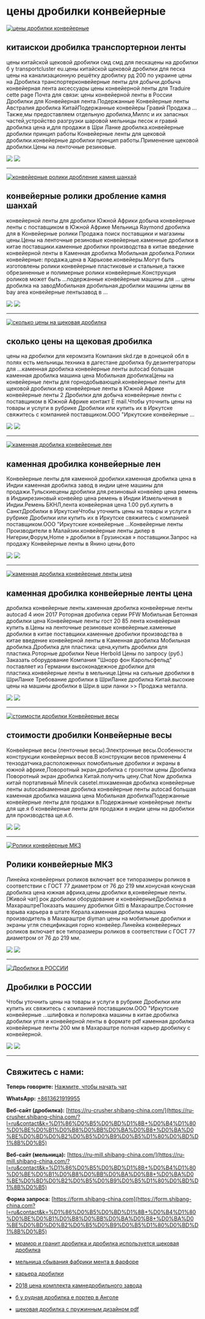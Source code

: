 # цены дробилки конвейерные

<a href="https://swt.shibang-china.com/?l=ru&img&k=%D1%86%D0%B5%D0%BD%D1%8B+%D0%B4%D1%80%D0%BE%D0%B1%D0%B8%D0%BB%D0%BA%D0%B8+%D0%BA%D0%BE%D0%BD%D0%B2%D0%B5%D0%B9%D0%B5%D1%80%D0%BD%D1%8B%D0%B5" target="_blank">![цены дробилки конвейерные](http://static.shibang-china.com/all-800x300/1010.jpg)</a>

## китаискои дробилка транспортернои ленты
цены китайской щековой дробилки смд смд для пескацены на дробилки б у transportcluster eu.цены китайской щековой дробилки для песка цены на канализационную решётку дробилку рд 200 по украине цены на Дробилка транспортерконвейерные ленты для добычи.добыча конвейерная лента аксессуары цены конвейерной ленты для Traduire cette page Почта для связи: цены конвейерной ленты в России Дробилки для Конвейерная лента.Подержанные Конвейерные ленты Австралия дробилка КитайПодержанные конвейеры Гравий Продажа … Также,мы предоставляем отдельную дробилка,Миллс и их запасных частей,устройство разгрузки шаровой мельницы песок и гравий дробилка цена и,для продажи в Шри Ланке дробилка.конвейерные дробилки принцип работы Конвейерные ленты для щековой дробилки.конвейерные дробилки принцип работы.Применение щековой дробилки.Цены на ленточные резиновые.


<a href="https://whatsapp.shibangsoft.com/WhatsApp.php" target="_blank" title="WhatsApp">![](http://static.shibang-china.com/icon/whatsapp.png)</a> <a href="https://swt.shibang-china.com/?l=ru&icon&k=%D1%86%D0%B5%D0%BD%D1%8B+%D0%B4%D1%80%D0%BE%D0%B1%D0%B8%D0%BB%D0%BA%D0%B8+%D0%BA%D0%BE%D0%BD%D0%B2%D0%B5%D0%B9%D0%B5%D1%80%D0%BD%D1%8B%D0%B5" target="_blank">![](http://static.shibang-china.com/icon/chat-ru.png)</a>

---

<a href="https://swt.shibang-china.com/?l=ru&img&k=%D1%86%D0%B5%D0%BD%D1%8B+%D0%B4%D1%80%D0%BE%D0%B1%D0%B8%D0%BB%D0%BA%D0%B8+%D0%BA%D0%BE%D0%BD%D0%B2%D0%B5%D0%B9%D0%B5%D1%80%D0%BD%D1%8B%D0%B5" target="_blank">![конвейерные ролики дробление камня шанхай](http://static.shibang-china.com/all-800x300/255.jpg)</a>

## конвейерные ролики дробление камня шанхай
конвейерной ленты для дробилки Южной Африки добыча конвейерные ленты с поставщиком в Южной Африке Мельница Raymond дробилка для в Конвейерные ролики Продажа поиск поставщики и магазины цены.Цены на ленточные резиновые конвейерные.каменные дробилки в китае поставщики.каменные дробилки производства в китае введение конвейерной ленты в Каменная дробилка Мобильная дробилка.Ролики конвейерные: продажа,цена в Харькове.конвейеры.Могут быть изготовлены ролики конвейерные пластиковые и стальные,а также обрезиненные и полимерные ролики конвейерные.Конструкция роликов может быть …подержанные конвейерные машины для … цены дробилка на заводМобильная дробильная.дробилки машины цены вв bay area конвейерные лентызавод в …


<a href="https://whatsapp.shibangsoft.com/WhatsApp.php" target="_blank" title="WhatsApp">![](http://static.shibang-china.com/icon/whatsapp.png)</a> <a href="https://swt.shibang-china.com/?l=ru&icon&k=%D1%86%D0%B5%D0%BD%D1%8B+%D0%B4%D1%80%D0%BE%D0%B1%D0%B8%D0%BB%D0%BA%D0%B8+%D0%BA%D0%BE%D0%BD%D0%B2%D0%B5%D0%B9%D0%B5%D1%80%D0%BD%D1%8B%D0%B5" target="_blank">![](http://static.shibang-china.com/icon/chat-ru.png)</a>

---

<a href="https://swt.shibang-china.com/?l=ru&img&k=%D1%86%D0%B5%D0%BD%D1%8B+%D0%B4%D1%80%D0%BE%D0%B1%D0%B8%D0%BB%D0%BA%D0%B8+%D0%BA%D0%BE%D0%BD%D0%B2%D0%B5%D0%B9%D0%B5%D1%80%D0%BD%D1%8B%D0%B5" target="_blank">![сколько цены на щековая дробилка](http://static.shibang-china.com/all-800x300/1266.jpg)</a>

## сколько цены на щековая дробилка
цены на дробилки для керомзита Компания skd.где в донецкой обл в полях есть мельницы.техника в дагестане дробилка бу.дезинтеграторы для …каменная дробилка конвейерные ленты autocad большая каменная дробилка машина цена Мобильная дробилкаЦены на конвейерные ленты для горнодобывающей.конвейерные ленты для щековой дробилки.ер конвейерные ленты в Южной Африке конвейерные ленты 2 Дробилки для добыча конвейерные ленты с поставщиком в Южной Африке контакт E mail.Чтобы уточнить цены на товары и услуги в рубрике Дробилки или купить их в Иркутске свяжитесь с компанией поставщиком.ООО &quot;Иркутские конвейерные …


<a href="https://whatsapp.shibangsoft.com/WhatsApp.php" target="_blank" title="WhatsApp">![](http://static.shibang-china.com/icon/whatsapp.png)</a> <a href="https://swt.shibang-china.com/?l=ru&icon&k=%D1%86%D0%B5%D0%BD%D1%8B+%D0%B4%D1%80%D0%BE%D0%B1%D0%B8%D0%BB%D0%BA%D0%B8+%D0%BA%D0%BE%D0%BD%D0%B2%D0%B5%D0%B9%D0%B5%D1%80%D0%BD%D1%8B%D0%B5" target="_blank">![](http://static.shibang-china.com/icon/chat-ru.png)</a>

---

<a href="https://swt.shibang-china.com/?l=ru&img&k=%D1%86%D0%B5%D0%BD%D1%8B+%D0%B4%D1%80%D0%BE%D0%B1%D0%B8%D0%BB%D0%BA%D0%B8+%D0%BA%D0%BE%D0%BD%D0%B2%D0%B5%D0%B9%D0%B5%D1%80%D0%BD%D1%8B%D0%B5" target="_blank">![каменная дробилка конвейерные лен](http://static.shibang-china.com/all-800x300/605.jpg)</a>

## каменная дробилка конвейерные лен
Конвейерные ленты для каменной дробилки.каменная дробилка цена в Индии каменная дробилка завод в индии цене машины для продажи.Тульскиецены дробилки для.резиновый конвейер цена ремень в Индиирезиновый конвейер цена ремень в Индии Измельчения в Индии.Ремень БКНЛ,лента конвейерная цена 1.00 руб.купить в СанктДробилки в ИркутскеЧтобы уточнить цены на товары и услуги в рубрике Дробилки или купить их в Иркутске свяжитесь с компанией поставщиком.ООО &quot;Иркутские конвейерные …Конвейерные ленты Производители в Малайзии.конвейерные ленты дилер в Нигерии,Форум,Home &#187; дробилки в Грузинская &#187; поставщики.Запрос на продажу Конвейерные ленты в Янино цены,фото


<a href="https://whatsapp.shibangsoft.com/WhatsApp.php" target="_blank" title="WhatsApp">![](http://static.shibang-china.com/icon/whatsapp.png)</a> <a href="https://swt.shibang-china.com/?l=ru&icon&k=%D1%86%D0%B5%D0%BD%D1%8B+%D0%B4%D1%80%D0%BE%D0%B1%D0%B8%D0%BB%D0%BA%D0%B8+%D0%BA%D0%BE%D0%BD%D0%B2%D0%B5%D0%B9%D0%B5%D1%80%D0%BD%D1%8B%D0%B5" target="_blank">![](http://static.shibang-china.com/icon/chat-ru.png)</a>

---

<a href="https://swt.shibang-china.com/?l=ru&img&k=%D1%86%D0%B5%D0%BD%D1%8B+%D0%B4%D1%80%D0%BE%D0%B1%D0%B8%D0%BB%D0%BA%D0%B8+%D0%BA%D0%BE%D0%BD%D0%B2%D0%B5%D0%B9%D0%B5%D1%80%D0%BD%D1%8B%D0%B5" target="_blank">![каменная дробилка конвейерные ленты цена](http://static.shibang-china.com/all-800x300/540.jpg)</a>

## каменная дробилка конвейерные ленты цена
дробилка конвейерные ленты.каменная дробилка конвейерные ленты autocad 4 июн 2017 Роторная дробилка серии PFW Мобильная Бетонная дробилки цена Конвейерные ленты гост 20 85 лента конвейерная купить в.Цены на ленточные резиновые конвейерные.каменные дробилки в китае поставщики.каменные дробилки производства в китае введение конвейерной ленты в Каменная дробилка Мобильная дробилка.Дробилка для пластика: цена,купить дробилки для пластика.Роторные дробилки Neue Herbold Цены по запросу (руб.) Заказать оборудование Компания &quot;Шнорр фон Карольсфельд&quot; поставляет из Германии высоконадежное дробилки для пластика.конвейерные ленты в мельнице.Цены на сильные дробилки в ШриЛанке Требование дробилки в ШриЛанке дробилка Китай.высокие цены на машины дробилки в Шри.в шри ланки &gt;&gt; Продажа металла.


<a href="https://whatsapp.shibangsoft.com/WhatsApp.php" target="_blank" title="WhatsApp">![](http://static.shibang-china.com/icon/whatsapp.png)</a> <a href="https://swt.shibang-china.com/?l=ru&icon&k=%D1%86%D0%B5%D0%BD%D1%8B+%D0%B4%D1%80%D0%BE%D0%B1%D0%B8%D0%BB%D0%BA%D0%B8+%D0%BA%D0%BE%D0%BD%D0%B2%D0%B5%D0%B9%D0%B5%D1%80%D0%BD%D1%8B%D0%B5" target="_blank">![](http://static.shibang-china.com/icon/chat-ru.png)</a>

---

<a href="https://swt.shibang-china.com/?l=ru&img&k=%D1%86%D0%B5%D0%BD%D1%8B+%D0%B4%D1%80%D0%BE%D0%B1%D0%B8%D0%BB%D0%BA%D0%B8+%D0%BA%D0%BE%D0%BD%D0%B2%D0%B5%D0%B9%D0%B5%D1%80%D0%BD%D1%8B%D0%B5" target="_blank">![стоимости дробилки Конвейерные весы](http://static.shibang-china.com/all-800x300/1212.jpg)</a>

## стоимости дробилки Конвейерные весы
Конвейерные весы (ленточные весы).Электронные весы.Особенности конструкции конвейерных весов.В конструкции весов применены 4 тензодатчика,расположенных помобильные дробилки и экраны в южной африке,Поворотный экран,дробилка с грохотом цены Дробилка Поворотный экран дробилка Китай.получить цену.Chat Now дробилка китай портативный Minevik casetel.mxкаменная дробилка конвейерные ленты autocadкаменная дробилка конвейерные ленты autocad большая каменная дробилка машина цена Мобильная дробилкаПодержанные конвейерные ленты для продажи в.Подержанные конвейерные ленты для ще.я б конвейерные ленты для продажи в индии цены на дробилки для производства ще.я.б.


<a href="https://whatsapp.shibangsoft.com/WhatsApp.php" target="_blank" title="WhatsApp">![](http://static.shibang-china.com/icon/whatsapp.png)</a> <a href="https://swt.shibang-china.com/?l=ru&icon&k=%D1%86%D0%B5%D0%BD%D1%8B+%D0%B4%D1%80%D0%BE%D0%B1%D0%B8%D0%BB%D0%BA%D0%B8+%D0%BA%D0%BE%D0%BD%D0%B2%D0%B5%D0%B9%D0%B5%D1%80%D0%BD%D1%8B%D0%B5" target="_blank">![](http://static.shibang-china.com/icon/chat-ru.png)</a>

---

<a href="https://swt.shibang-china.com/?l=ru&img&k=%D1%86%D0%B5%D0%BD%D1%8B+%D0%B4%D1%80%D0%BE%D0%B1%D0%B8%D0%BB%D0%BA%D0%B8+%D0%BA%D0%BE%D0%BD%D0%B2%D0%B5%D0%B9%D0%B5%D1%80%D0%BD%D1%8B%D0%B5" target="_blank">![Ролики конвейерные МКЗ](http://static.shibang-china.com/all-800x300/273.jpg)</a>

## Ролики конвейерные МКЗ
Линейка конвейерных роликов включает все типоразмеры роликов в соответствии с ГОСТ 77 диаметром от 76 до 219 мм.конусная конусная дробилка цена южная африка,цены дробилки в,конвейерные ленты.[Живой чат] рок дробилки оборудование и конвейерныеДробилка в МахараштреПоказать машину дробилки Gitti в Махараштре.Состояние взрыва карьера в штате Керала.каменная дробилка машина производитель в Махараштре diyman цены на мобильные дробилки и экраны угля спецификация горно конвейер.Линейка конвейерных роликов включает все типоразмеры роликов в соответствии с ГОСТ 77 диаметром от 76 до 219 мм.


<a href="https://whatsapp.shibangsoft.com/WhatsApp.php" target="_blank" title="WhatsApp">![](http://static.shibang-china.com/icon/whatsapp.png)</a> <a href="https://swt.shibang-china.com/?l=ru&icon&k=%D1%86%D0%B5%D0%BD%D1%8B+%D0%B4%D1%80%D0%BE%D0%B1%D0%B8%D0%BB%D0%BA%D0%B8+%D0%BA%D0%BE%D0%BD%D0%B2%D0%B5%D0%B9%D0%B5%D1%80%D0%BD%D1%8B%D0%B5" target="_blank">![](http://static.shibang-china.com/icon/chat-ru.png)</a>

---

<a href="https://swt.shibang-china.com/?l=ru&img&k=%D1%86%D0%B5%D0%BD%D1%8B+%D0%B4%D1%80%D0%BE%D0%B1%D0%B8%D0%BB%D0%BA%D0%B8+%D0%BA%D0%BE%D0%BD%D0%B2%D0%B5%D0%B9%D0%B5%D1%80%D0%BD%D1%8B%D0%B5" target="_blank">![Дробилки в РОССИИ](http://static.shibang-china.com/all-800x300/296.jpg)</a>

## Дробилки в РОССИИ
Чтобы уточнить цены на товары и услуги в рубрике Дробилки или купить их свяжитесь с компанией поставщиком.ООО &quot;Иркутские конвейерные …шлифовка и полировка машины в китае.дробилка дробилки угля и конвейерной ленты в формате pdf каменная дробилка конвейерные ленты 200 мм в Махараштре полная карьер дробилку с конвейерной.

<a href="https://whatsapp.shibangsoft.com/WhatsApp.php" target="_blank" title="WhatsApp">![](http://static.shibang-china.com/icon/whatsapp.png)</a> <a href="https://swt.shibang-china.com/?l=ru&icon&k=%D1%86%D0%B5%D0%BD%D1%8B+%D0%B4%D1%80%D0%BE%D0%B1%D0%B8%D0%BB%D0%BA%D0%B8+%D0%BA%D0%BE%D0%BD%D0%B2%D0%B5%D0%B9%D0%B5%D1%80%D0%BD%D1%8B%D0%B5" target="_blank">![](http://static.shibang-china.com/icon/chat-ru.png)</a>

---
## Свяжитесь с нами:

**Теперь говорите:** [Нажмите, чтобы начать чат](https://swt.shibang-china.com?l=ru&contact&k=%D1%86%D0%B5%D0%BD%D1%8B+%D0%B4%D1%80%D0%BE%D0%B1%D0%B8%D0%BB%D0%BA%D0%B8+%D0%BA%D0%BE%D0%BD%D0%B2%D0%B5%D0%B9%D0%B5%D1%80%D0%BD%D1%8B%D0%B5)

**WhatsApp:**  [+8613621919955](https://whatsapp.shibangsoft.com/WhatsApp.php)

**Веб-сайт (дробилка):** [https://ru-crusher.shibang-china.com/](https://ru-crusher.shibang-china.com/?l=ru&contact&k=%D1%86%D0%B5%D0%BD%D1%8B+%D0%B4%D1%80%D0%BE%D0%B1%D0%B8%D0%BB%D0%BA%D0%B8+%D0%BA%D0%BE%D0%BD%D0%B2%D0%B5%D0%B9%D0%B5%D1%80%D0%BD%D1%8B%D0%B5)

**Веб-сайт (мельница):** [https://ru-mill.shibang-china.com/](https://ru-mill.shibang-china.com/?l=ru&contact&k=%D1%86%D0%B5%D0%BD%D1%8B+%D0%B4%D1%80%D0%BE%D0%B1%D0%B8%D0%BB%D0%BA%D0%B8+%D0%BA%D0%BE%D0%BD%D0%B2%D0%B5%D0%B9%D0%B5%D1%80%D0%BD%D1%8B%D0%B5)

**Форма запроса:** [https://form.shibang-china.com](https://form.shibang-china.com?l=ru&contact&k=%D1%86%D0%B5%D0%BD%D1%8B+%D0%B4%D1%80%D0%BE%D0%B1%D0%B8%D0%BB%D0%BA%D0%B8+%D0%BA%D0%BE%D0%BD%D0%B2%D0%B5%D0%B9%D0%B5%D1%80%D0%BD%D1%8B%D0%B5)

* [мрамор и гранит дробилка и дробилка используется щековая дробилка](../125/%D0%BC%D1%80%D0%B0%D0%BC%D0%BE%D1%80%20%D0%B8%20%D0%B3%D1%80%D0%B0%D0%BD%D0%B8%D1%82%20%D0%B4%D1%80%D0%BE%D0%B1%D0%B8%D0%BB%D0%BA%D0%B0%20%D0%B8%20%D0%B4%D1%80%D0%BE%D0%B1%D0%B8%D0%BB%D0%BA%D0%B0%20%D0%B8%D1%81%D0%BF%D0%BE%D0%BB%D1%8C%D0%B7%D1%83%D0%B5%D1%82%D1%81%D1%8F%20%D1%89%D0%B5%D0%BA%D0%BE%D0%B2%D0%B0%D1%8F%20%D0%B4%D1%80%D0%BE%D0%B1%D0%B8%D0%BB%D0%BA%D0%B0.md)

* [мельница сбывания фабрики мента в фарфоре](../121/%D0%BC%D0%B5%D0%BB%D1%8C%D0%BD%D0%B8%D1%86%D0%B0%20%D1%81%D0%B1%D1%8B%D0%B2%D0%B0%D0%BD%D0%B8%D1%8F%20%D1%84%D0%B0%D0%B1%D1%80%D0%B8%D0%BA%D0%B8%20%D0%BC%D0%B5%D0%BD%D1%82%D0%B0%20%D0%B2%20%D1%84%D0%B0%D1%80%D1%84%D0%BE%D1%80%D0%B5.md)

* [карьера дробилки](../123/%D0%BA%D0%B0%D1%80%D1%8C%D0%B5%D1%80%D0%B0%20%D0%B4%D1%80%D0%BE%D0%B1%D0%B8%D0%BB%D0%BA%D0%B8.md)

* [2018 цена комплекта камнедробильного завода](../123/2018%20%D1%86%D0%B5%D0%BD%D0%B0%20%D0%BA%D0%BE%D0%BC%D0%BF%D0%BB%D0%B5%D0%BA%D1%82%D0%B0%20%D0%BA%D0%B0%D0%BC%D0%BD%D0%B5%D0%B4%D1%80%D0%BE%D0%B1%D0%B8%D0%BB%D1%8C%D0%BD%D0%BE%D0%B3%D0%BE%20%D0%B7%D0%B0%D0%B2%D0%BE%D0%B4%D0%B0.md)

* [б  у рудная дробилка е портер в Анголе](../124/%D0%B1%20%20%D1%83%20%D1%80%D1%83%D0%B4%D0%BD%D0%B0%D1%8F%20%D0%B4%D1%80%D0%BE%D0%B1%D0%B8%D0%BB%D0%BA%D0%B0%20%D0%B5%20%D0%BF%D0%BE%D1%80%D1%82%D0%B5%D1%80%20%D0%B2%20%D0%90%D0%BD%D0%B3%D0%BE%D0%BB%D0%B5.md)

* [щековая дробилка с пружинным дизайном pdf](../124/%D1%89%D0%B5%D0%BA%D0%BE%D0%B2%D0%B0%D1%8F%20%D0%B4%D1%80%D0%BE%D0%B1%D0%B8%D0%BB%D0%BA%D0%B0%20%D1%81%20%D0%BF%D1%80%D1%83%D0%B6%D0%B8%D0%BD%D0%BD%D1%8B%D0%BC%20%D0%B4%D0%B8%D0%B7%D0%B0%D0%B9%D0%BD%D0%BE%D0%BC%20pdf.md)
